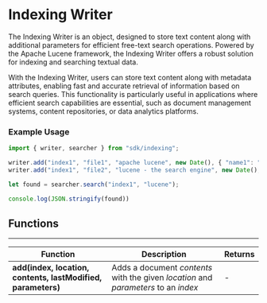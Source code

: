 # Indexing Writer

The Indexing Writer is an object, designed to store text content along with additional parameters for efficient free-text search operations. Powered by the Apache Lucene framework, the Indexing Writer offers a robust solution for indexing and searching textual data. 

With the Indexing Writer, users can store text content along with metadata attributes, enabling fast and accurate retrieval of information based on search queries. This functionality is particularly useful in applications where efficient search capabilities are essential, such as document management systems, content repositories, or data analytics platforms.

### Example Usage

```javascript
import { writer, searcher } from "sdk/indexing";

writer.add("index1", "file1", "apache lucene", new Date(), { "name1": "value1" });
writer.add("index1", "file2", "lucene - the search engine", new Date(), { "name2": "value2" });

let found = searcher.search("index1", "lucene");

console.log(JSON.stringify(found))
```

## Functions

---

Function     | Description | Returns
------------ | ----------- | --------
**add(index, location, contents, lastModified, parameters)**   | Adds a document *contents* with the given *location* and *parameters* to an *index* | -